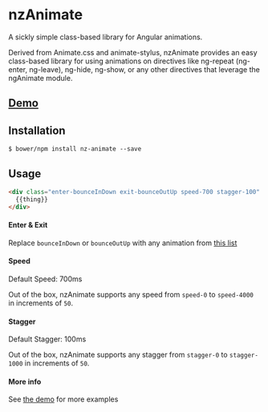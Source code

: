 # nzAnimate
A sickly simple class-based library for Angular animations.

Derived from Animate.css and animate-stylus, nzAnimate provides an easy class-based library for using animations on directives like ng-repeat (ng-enter, ng-leave), ng-hide, ng-show, or any other directives that leverage the ngAnimate module.

## [Demo](http://nozzle.github.io/nzAnimate/)

## Installation

`$ bower/npm install nz-animate --save`

## Usage

```html
<div class="enter-bounceInDown exit-bounceOutUp speed-700 stagger-100" ng-repeat="thing in things">
  {{thing}}
</div>
```

#### Enter & Exit

Replace `bounceInDown` or `bounceOutUp` with any animation from [this list](http://nozzle.github.io/nzAnimate/)

#### Speed

Default Speed: 700ms

Out of the box, nzAnimate supports any speed from `speed-0` to `speed-4000` in increments of `50`.

#### Stagger

Default Stagger: 100ms

Out of the box, nzAnimate supports any stagger from `stagger-0` to `stagger-1000` in increments of `50`.

#### More info

See [the demo](http://nozzle.github.io/nzAnimate/) for more examples
